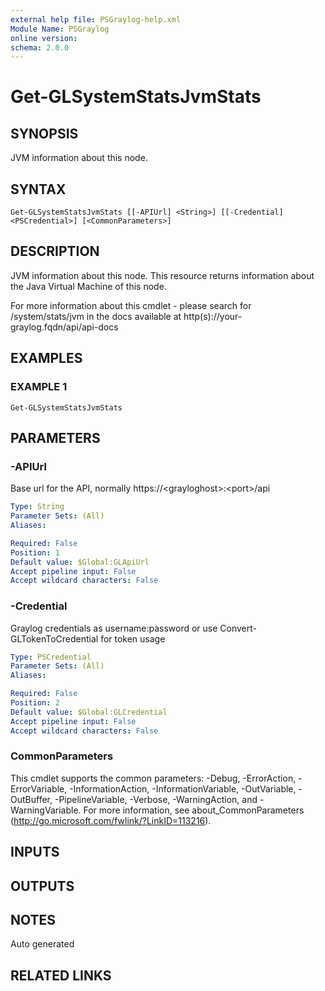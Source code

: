 ```yaml
---
external help file: PSGraylog-help.xml
Module Name: PSGraylog
online version:
schema: 2.0.0
---
```


# Get-GLSystemStatsJvmStats

## SYNOPSIS
JVM information about this node.

## SYNTAX

```
Get-GLSystemStatsJvmStats [[-APIUrl] <String>] [[-Credential] <PSCredential>] [<CommonParameters>]
```

## DESCRIPTION
JVM information about this node.
This resource returns information about the Java Virtual Machine of this node.

For more information about this cmdlet - please search for /system/stats/jvm in the docs available at http(s)://your-graylog.fqdn/api/api-docs

## EXAMPLES

### EXAMPLE 1
```
Get-GLSystemStatsJvmStats
```

## PARAMETERS

### -APIUrl
Base url for the API, normally https://\<grayloghost\>:\<port\>/api

```yaml
Type: String
Parameter Sets: (All)
Aliases:

Required: False
Position: 1
Default value: $Global:GLApiUrl
Accept pipeline input: False
Accept wildcard characters: False
```

### -Credential
Graylog credentials as username:password or use Convert-GLTokenToCredential for token usage

```yaml
Type: PSCredential
Parameter Sets: (All)
Aliases:

Required: False
Position: 2
Default value: $Global:GLCredential
Accept pipeline input: False
Accept wildcard characters: False
```

### CommonParameters
This cmdlet supports the common parameters: -Debug, -ErrorAction, -ErrorVariable, -InformationAction, -InformationVariable, -OutVariable, -OutBuffer, -PipelineVariable, -Verbose, -WarningAction, and -WarningVariable.
For more information, see about_CommonParameters (http://go.microsoft.com/fwlink/?LinkID=113216).

## INPUTS

## OUTPUTS

## NOTES
Auto generated

## RELATED LINKS

